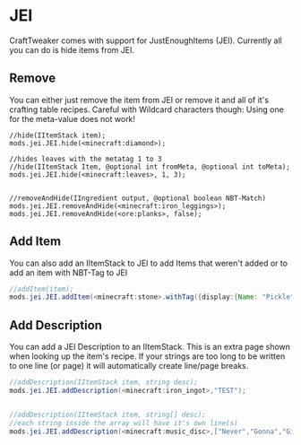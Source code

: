# JEI

CraftTweaker comes with support for JustEnoughItems (JEI).
Currently all you can do is hide items from JEI.

## Remove
You can either just remove the item from JEI or remove it and all of it's crafting table recipes.
Careful with Wildcard characters though: Using one for the meta-value does not work!

```
//hide(IItemStack item);
mods.jei.JEI.hide(<minecraft:diamond>);

//hides leaves with the metatag 1 to 3
//hide(IItemStack Item, @optional int fromMeta, @optional int toMeta);
mods.jei.JEI.hide(<minecraft:leaves>, 1, 3);


//removeAndHide(IIngredient output, @optional boolean NBT-Match)
mods.jei.JEI.removeAndHide(<minecraft:iron_leggings>);
mods.jei.JEI.removeAndHide(<ore:planks>, false);
```

## Add Item
You can also add an IItemStack to JEI to add Items that weren't added or to add an item with NBT-Tag to JEI
```JAVA
//addItem(item);
mods.jei.JEI.addItem(<minecraft:stone>.withTag({display:{Name: "Pickle",Lore:["What once was stone", "Is stone no more"]}}));
```

## Add Description
You can add a JEI Description to an IItemStack. This is an extra page shown when looking up the item's recipe.
If your strings are too long to be written to one line (or page) it will automatically create line/page breaks.

```Java
//addDescription(IItemStack item, string desc);
mods.jei.JEI.addDescription(<minecraft:iron_ingot>,"TEST");


//addDescription(IItemStack item, string[] desc);
//each string inside the array will have it's own line(s)
mods.jei.JEI.addDescription(<minecraft:music_disc>,["Never","Gonna","Give","You","Up","Never","Gonna","Let","You","Down"]);
```